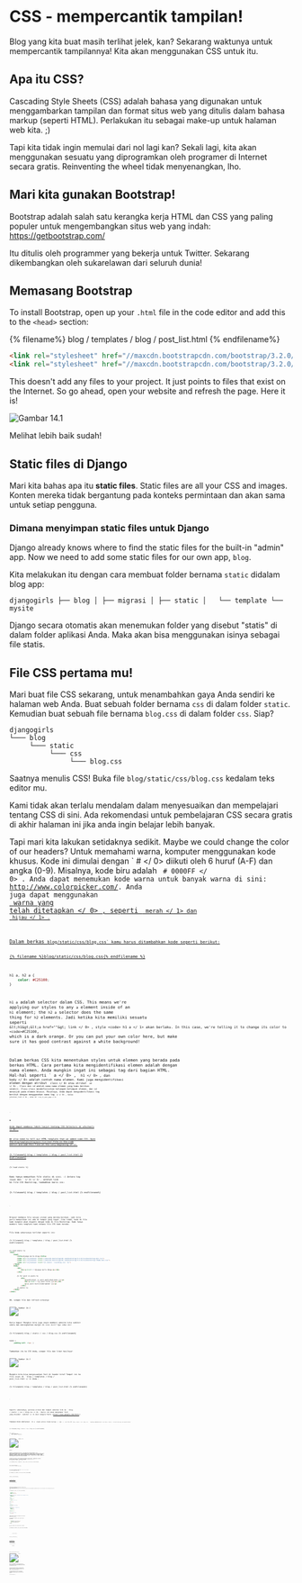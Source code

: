 # CSS - mempercantik tampilan!

Blog yang kita buat masih terlihat jelek, kan? Sekarang waktunya untuk mempercantik tampilannya! Kita akan menggunakan CSS untuk itu.

## Apa itu CSS?

Cascading Style Sheets (CSS) adalah bahasa yang digunakan untuk menggambarkan tampilan dan format situs web yang ditulis dalam bahasa markup (seperti HTML). Perlakukan itu sebagai make-up untuk halaman web kita. ;)

Tapi kita tidak ingin memulai dari nol lagi kan? Sekali lagi, kita akan menggunakan sesuatu yang diprogramkan oleh programer di Internet secara gratis. Reinventing the wheel tidak menyenangkan, lho.

## Mari kita gunakan Bootstrap!

Bootstrap adalah salah satu kerangka kerja HTML dan CSS yang paling populer untuk mengembangkan situs web yang indah: https://getbootstrap.com/

Itu ditulis oleh programmer yang bekerja untuk Twitter. Sekarang dikembangkan oleh sukarelawan dari seluruh dunia!

## Memasang Bootstrap

To install Bootstrap, open up your `.html` file in the code editor and add this to the `<head>` section:

{% filename%} blog / templates / blog / post_list.html {% endfilename%}

```html
<link rel="stylesheet" href="//maxcdn.bootstrapcdn.com/bootstrap/3.2.0/css/bootstrap.min.css"> 
<link rel="stylesheet" href="//maxcdn.bootstrapcdn.com/bootstrap/3.2.0/css/bootstrap-theme.min.css">
```

This doesn't add any files to your project. It just points to files that exist on the Internet. So go ahead, open your website and refresh the page. Here it is!

![Gambar 14.1](images/bootstrap1.png)

Melihat lebih baik sudah!

## Static files di Django

Mari kita bahas apa itu **static files**. Static files are all your CSS and images. Konten mereka tidak bergantung pada konteks permintaan dan akan sama untuk setiap pengguna.

### Dimana menyimpan static files untuk Django

Django already knows where to find the static files for the built-in "admin" app. Now we need to add some static files for our own app, `blog`.

Kita melakukan itu dengan cara membuat folder bernama `static` didalam blog app:

    djangogirls ├── blog │ ├── migrasi │ ├── static │   └── template └── mysite
    

Django secara otomatis akan menemukan folder yang disebut "statis" di dalam folder aplikasi Anda. Maka akan bisa menggunakan isinya sebagai file statis.

## File CSS pertama mu!

Mari buat file CSS sekarang, untuk menambahkan gaya Anda sendiri ke halaman web Anda. Buat sebuah folder bernama `css` di dalam folder `static`. Kemudian buat sebuah file bernama `blog.css` di dalam folder `css`. Siap?

    djangogirls
    └─── blog
         └─── static
              └─── css
                   └─── blog.css
    

Saatnya menulis CSS! Buka file `blog/static/css/blog.css` kedalam teks editor mu.

Kami tidak akan terlalu mendalam dalam menyesuaikan dan mempelajari tentang CSS di sini. Ada rekomendasi untuk pembelajaran CSS secara gratis di akhir halaman ini jika anda ingin belajar lebih banyak.

Tapi mari kita lakukan setidaknya sedikit. Maybe we could change the color of our headers? Untuk memahami warna, komputer menggunakan kode khusus. Kode ini dimulai dengan ` # </ 0> diikuti oleh 6 huruf (A-F) dan angka (0-9). Misalnya, kode biru adalah <code> # 0000FF </ 0> . Anda dapat menemukan kode warna untuk banyak warna di sini: http://www.colorpicker.com/. Anda juga dapat menggunakan <a href="http://www.w3schools.com/colors/colors_names.asp"> warna yang telah ditetapkan </ 0> , seperti <code> merah </ 1> dan <code> hijau </ 1> .</p>

<p>Dalam berkas <code>blog/static/css/blog.css` kamu harus ditambahkan kode seperti berikut:

{% filename %}blog/static/css/blog.css{% endfilename %}

```css
h1 a, h2 a {
    color: #C25100;
}

```

`h1 a` adalah selector dalam CSS. This means we're applying our styles to any `a` element inside of an `h1` element; the `h2 a` selector does the same thing for `h2` elements. Jadi ketika kita memiliki sesuatu seperti `&lt;h1&gt;&lt;a href=""&gt; link </ 0> , style <code> h1 a </ 1> akan berlaku. In this case, we're telling it to change its color to <code>#C25100`, which is a dark orange. Or you can put your own color here, but make sure it has good contrast against a white background!

Dalam berkas CSS kita menentukan styles untuk elemen yang berada pada berkas HTML. Cara pertama kita mengidentifikasi elemen adalah dengan nama elemen. Anda mungkin ingat ini sebagai tag dari bagian HTML. Hal-hal seperti ` a </ 0> , <code> h1 </ 0> , dan <code> body </ 0> adalah contoh nama elemen.
Kami juga mengidentifikasi elemen dengan atribut <code> class </ 0> atau atribut <code> id </ 0> . Class dan id adalah nama-nama elemen yang kamu berikan sendiri. Class-class mendefinisikan kelompok-kelompok elemen, dan id menunjuk pada elemen khusus. Misalnya, Anda dapat mengidentifikasi tag berikut dengan menggunakan nama tag <code> a </ 0> , kelas <code> external_link </ 0> , atau id <code> link_to_wiki_page </ 0> :</p>

<pre><code class="html"><a href="https://en.wikipedia.org/wiki/Django" class="external_link" id="link_to_wiki_page">
`</pre> 

Anda dapat membaca lebih lanjut tentang  CSS Selectors di w3schools </ 0> .</p> 

We also need to tell our HTML template that we added some CSS. Open the `blog/templates/blog/post_list.html` file in the code editor and add this line at the very beginning of it:

{% filename%} blog / templates / blog / post_list.html {% endfilename%}

```html
{% load static %}
```

Kami hanya memuatkan file statis di sini. :) Antara tag `<head>` dan ` </ 2> </ 1> , setelah link ke file CSS Bootstrap, tambahkan baris ini:</p>

<p>{% filename%} blog / templates / blog / post_list.html {% endfilename%}</p>

<pre><code class="html"><link rel="stylesheet" href="{% static 'css/blog.css' %}">
`</pre> 

Browser membaca file sesuai urutan yang mereka berikan, jadi kita perlu memastikan ini ada di tempat yang tepat. Jika tidak, kode di file kami mungkin akan diganti dengan kode di file Bootstrap. Kami hanya memberi tahu template kami dimana file CSS kami berada.

File Anda seharusnya terlihat seperti ini:

{% filename%} blog / templates / blog / post_list.html {% endfilename%}

```html
{% load static %}
<html>
    <head>
        <title>Django Girls blog</title>
        <link rel="stylesheet" href="//maxcdn.bootstrapcdn.com/bootstrap/3.2.0/css/bootstrap.min.css">
        <link rel="stylesheet" href="//maxcdn.bootstrapcdn.com/bootstrap/3.2.0/css/bootstrap-theme.min.css">
        <link rel="stylesheet" href="{% static 'css/blog.css' %}">
    </head>
    <body>
        <div>
            <h1><a href="/">Django Girls Blog</a></h1>
        </div>

        {% for post in posts %}
            <div>
                <p>published: {{ post.published_date }}</p>
                <h2><a href="">{{ post.title }}</a></h2>
                <p>{{ post.text|linebreaksbr }}</p>
            </div>
        {% endfor %}
    </body>
</html>
```

OK, simpan file dan refresh situsnya

![Gambar 14.2](images/color2.png)

Kerja bagus! Mungkin kita juga ingin memberi website kita sedikit udara dan meningkatkan margin di sisi kiri? Ayo coba ini!

{% filename%} blog / static / css / blog.css {% endfilename%}

```css
badan {
     padding-left: 15px; }
```

Tambahkan itu ke CSS Anda, simpan file dan lihat hasilnya!

![Gambar 14.3](images/margin2.png)

Mungkin kita bisa menyesuaikan font di header kita? Tempel ini ke file `<head>` di ` blog / templates / blog / post_list.html </ 1> Anda :</p>

<p>{% filename%} blog / templates / blog / post_list.html {% endfilename%}</p>

<pre><code class="html"><link href="//fonts.googleapis.com/css?family=Lobster&subset=latin,latin-ext" rel="stylesheet" type="text/css">
`</pre> 

Seperti sebelumnya, periksa urutan dan tempat sebelum link ke ` blog / static / css / blog.css </ 0> . Baris ini akan mengimpor font yang disebut <em> Lobster </ 1> dari Google Fonts (https://www.google.com/fonts).</p>

<p>Temukan blok deklarasi <code> h1 a </ 0> (kode antara tanda kurung <code> { </ 0> dan <code> } </ 0> ) di file CSS <code> blog / static / css / blog .css </ 0> .  Sekarang tambahkan baris <code> font-family: 'Lobster'; </ 0> di antara kawat gigi, dan segarkan halaman:</p>

<p>{% filename%} blog / static / css / blog.css {% endfilename%}</p>

<pre><code class="css">h1 a, h2 a {
    color: #C25100;
    font-family: 'Lobster';
}
`</pre> 

![Gambar 14.3](images/font.png)

Besar!

Seperti disebutkan di atas, CSS memiliki konsep kelas. Ini memungkinkan Anda memberi nama bagian dari kode HTML dan menerapkan gaya hanya pada bagian ini, tanpa mempengaruhi bagian lain. Ini bisa sangat membantu! Mungkin Anda memiliki dua divs yang melakukan sesuatu yang berbeda (seperti header dan postingan Anda). Sebuah kelas dapat membantu Anda membuat mereka terlihat berbeda.

Silakan dan beri nama beberapa bagian kode HTML. Tambahkan sebuah kelas yang disebut ` header halaman </ 0> ke <code> div </ 0> yang berisi header Anda, seperti ini:</p>

<p>{% filename%} blog / templates / blog / post_list.html {% endfilename%}</p>

<pre><code class="html">&lt;div class="page-header"&gt; 
&lt;h1&gt;&lt;a href="/"&gt; Django Girls Blog </ 1> </ 0>    

`</pre> 

Dan sekarang tambahkan sebuah kelas ` pos </ 0> ke <code> div </ 0> berisi sebuah posting blog.</p>

<p>{% filename%} blog / templates / blog / post_list.html {% endfilename%}</p>

<pre><code class="html"><div class="post">
    <p>published: {{ post.published_date }}</p>
    <h2><a href="">{{ post.title }}</a></h2>
    <p>{{ post.text|linebreaksbr }}</p>
</div>
`</pre> 

Kami sekarang akan menambahkan blok deklarasi ke penyeleksi yang berbeda. Pemilih dimulai dengan ` . </ 0> berhubungan dengan kelas. Ada banyak tutorial dan penjelasan bagus tentang CSS di Web yang dapat membantu Anda memahami kode berikut. For now, copy and paste it into your <code>blog/static/css/blog.css` file:

{% filename%} blog / static / css / blog.css {% endfilename%}

```css
.page-header {
    background-color: #C25100;
    margin-top: 0;
    padding: 20px 20px 20px 40px;
}

.page-header h1, .page-header h1 a, .page-header h1 a:visited, .page-header h1 a:active {
    color: #ffffff;
    font-size: 36pt;
    text-decoration: none;
}

.content {
    margin-left: 40px;
}

h1, h2, h3, h4 {
    font-family: 'Lobster', cursive;
}

.date {
    color: #828282;
}

.save {
    float: right;
}

.post-form textarea, .post-form input {
    width: 100%;
}

.top-menu, .top-menu:hover, .top-menu:visited {
    color: #ffffff;
    float: right;
    font-size: 26pt;
    margin-right: 20px;
}

.post {
    margin-bottom: 70px;
}

.post h1 a, .post h1 a:visited {
    color: #000000;
}
```

Kemudian hubungilah kode HTML yang menampilkan tulisan dengan deklarasi kelas. Ganti ini:

{% filename%} blog / templates / blog / post_list.html {% endfilename%}

```html
{% for post in posts %}
    <div class="post">
        <p>published: {{ post.published_date }}</p>
        <h2><a href="">{{ post.title }}</a></h2>
        <p>{{ post.text|linebreaksbr }}</p>
    </div>
{% endfor %}
```

di ` blog / templates / blog / post_list.html </ 0> dengan ini:</p>

<p>{% filename%} blog / templates / blog / post_list.html {% endfilename%}</p>

<pre><code class="html"><div class="content container">
    <div class="row">
        <div class="col-md-8">
            {% for post in posts %}
                <div class="post">
                    <div class="date">
                        <p>published: {{ post.published_date }}</p>
                    </div>
                    <h2><a href="">{{ post.title }}</a></h2>
                    <p>{{ post.text|linebreaksbr }}</p>
                </div>
            {% endfor %}
        </div>
    </div>
</div>
`</pre> 

Simpan file tersebut dan segarkan situs Anda.

![Gambar 14.4](images/final.png)

Woo hoo! Terlihat mengagumkan, kan? Lihatlah kode yang baru kita tempel untuk menemukan tempat di mana kita menambahkan kelas dalam HTML dan menggunakannya di CSS. Di mana Anda akan membuat perubahan jika Anda ingin tanggal menjadi turquoise?

Jangan takut untuk bermain-main dengan CSS ini sedikit dan mencoba untuk mengubah beberapa hal. Bermain dengan CSS dapat membantu Anda memahami hal-hal yang berbeda. Jika Anda memecahkan sesuatu, jangan khawatir - Anda selalu bisa membatalkannya!

Kami sangat merekomendasikan untuk mengambil online gratis ini  Codeacademy HTML & amp; Kursus CSS </ 0> . Ini dapat membantu Anda mempelajari semua tentang membuat situs web Anda lebih cantik dengan CSS.</p> 

Siap untuk bab berikutnya ?! :)
